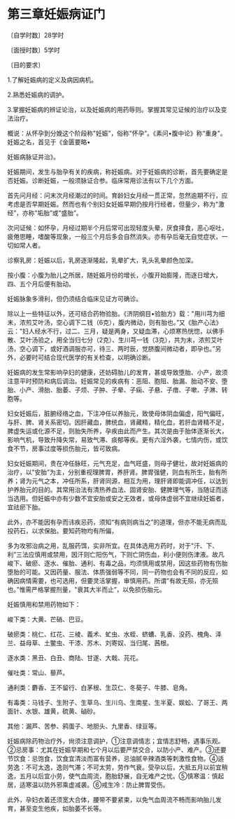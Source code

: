 # 第三章妊娠病证门

〔自学时数〕28学时

〔面授时数〕5学时

〔目的要求〕

1.了解妊娠病的定义及病因病机。

2.熟悉妊娠病的调护。

3.掌握妊娠病的辨证论治，以及妊娠病的用药辱则。掌握其常见证候的治疗以及变法治疗。

概说：从怀孕到分娩这个阶段称"妊娠”，俗称"怀孕”。《素问•腹中论》称“重身"。妊娠之名，首见于《金匮要略•

妊娠病脉证并治》。

妊娠期间，发生与胎孕有关的疾病，称妊娠病。对于妊娠病的诊断，首先要确定是否妊娠。诊断妊娠，一般须脉证合参。临床常用诊法有以下几个方面。

首先问月经：问末次月经潮过的时间。育龄妇女月经一贯正常，忽然逾期不行，应考虑是否早期妊娠。然而也有个别妇女妊娠早期仍按月行经者，但量少，称为"激经”，亦称"垢胎”或"盛胎”。

次问证候：如怀孕，月经过期半个月后常可出现轻度头晕，厌食择食，恶心呕吐，疲倦思睡，嗜酸等现象，一般三个月后多会自然消失。亦有孕后毫无自觉症状，一切如常人者。

诊察乳房：妊娠以后，乳房逐渐隆起，乳晕扩大，乳头乳晕颜色加深。

按小腹：小腹为胎儿之所居，随妊娠月份的增长，小腹开始膨隆，而逐日增大，四、五个月后便有胎动。

妊娠脉象多滑利，但仍须结合临床见证方可确诊。

除以上一些特征以外，还可结合药物验胎。《济阴纲目•验胎方》载："用川芎为细末，浓煎艾叶汤，空心调下二钱（6克），腹内微动，则有胎也。”又《胎产心法》云："妇人经水不行，过二、三月，疑是两身，又疑血滞，心烦寒热恍惚，以佛手散、艾叶汤验之，用全当归七分（2克）、生川芎一钱（3克），共为末，浓煎艾叶汤，空心调下，或好酒调服亦可，待三、两时辰，觉脐腹间微动者，即孕也。”另外，必要时可结合现代医学的有关检查，以明确诊断。

妊娠病的发生常影响孕妇的健康，还妨碍胎儿的发育，甚或导致堕胎、小产，故须注意平时预防和病后调治。妊娠常见的疾病有：恶阻、胞阻、胎漏、胎动不安、堕胎、小产、滑胎、胎萎、子烦、子肿、子晕、子痫、子悬、子瘖、子嗽、子淋、转胞等。

妇女妊娠后，脏腑经络之血，下注冲任以养胎元，致使母体阴血偏虚，阳气偏旺，与肝、脾、肾关系密切。因肝藏血，脾统血，肾藏精，精化血，若肝血肾精不足，脾虚失运或化源不足，则胎失所养，孕疾由此而产生。其次是由于胎体逐渐长大，影响气机，导致升降失常，易致气滞、痰郁等疾。更有六淫外袭，七情内伤，或饮食不节，房事过度等损伤胎元，皆可致病。

妇女妊娠期间，贵在冲任脉旺，元气充足，血气旺盛，则母子健壮，故对妊娠病的治疗，以"安胎”为主，分别重视理脾胃，养肝肾。脾胃强健，则血有所生，胎有所养；肾为元气之本，冲任所系，肝肾同源，相互为用，理肝肾即能调冲任，以达到护养胎元的目的。其常用治法有清热养血法、固肾安胎、健脾理气等，当随证而适当选用。但妊娠中亦有少数不宜安胎或安之无效者，或母体虚弱不宜继续妊娠者，宜祛瘀下胎。

此外，亦不能因有孕而讳疾忌药，须知“有病则病当之”的道理，但亦不能无病而乱投药石，以求保胎。要知药物均有所偏，

多为攻邪治病之用，乱服药饵，实非所宜。在具体选用方药时，对于"汗、下、利”三法应慎用或禁用，因汗则亡阳伤气，下则亡阴伤血，利小便则伤津液。故凡峻下、破瘀、逐水、催胎、通利、有毒之品，均须慎用或禁用，因这些药物有伤胎堕胎的可能。又因药量、服法、体质强弱等不同，同一药物也会有不同的反应，如确因病情需要，也可选用，但要灵活掌握，审慎用药。所谓"有故无殒，亦无殒也。”惟需严格掌握剂量，"衰其大半而止”，以免损伤胎元。

妊娠慎用和禁用药物如下：

峻下类：大黄、芒硝、巴豆。

破瘀类：桃仁、红花、三棱、義术、虻虫、水蛭、蛴螬、乳香、没药、槐角、泽兰、益母草、土鳖虫、干漆、苏木、刘寄奴、当归尾、茜根。

逐水类：黑丑、白丑、商陆、甘遂、大戟、芫花。

催吐类：常山、藜芦。

通利类：麝香、王不留行、白茅根、生苡仁、冬葵子、牛膝、皂角。

有毒类：马钱子、生附子、生草乌、生川乌、生南星、生半夏、娱蚣、了哥王、两面针、水银、雄黄，硫黄、硵砂。

其他：漏芦、苦参、鸦蛋子、地胆头、九里香、绿豆等。

妊娠病除药物治疗外，尙须注意调护，①注意调情志；宜情志舒畅，遇事乐观。②忌房事：尤其在妊娠早期和七个月以后要严禁交合，以防小产、难产。③还要节饮食：忌饱食，饮食宜清淡而富有营养，忌油腻辛辣酒类等刺激性食物。④适劳逸：不可太逸，逸则气滞；不可太劳，劳作气衰。受孕以后，大抵五月以前宜稍逸，五月以后宜小劳，使气血周流，胞胎舒展，自无难产之忧。⑤慎寒温：慎起居，适寒温以防外邪乘虚减袭。⑥戒生冷：防止脾胃受伤。

此外，孕妇衣着还须宽大合体，腰带不要紧束，以免气血周流不畅而影响胎儿发育，甚至变生他疾，如胎萎不长等。